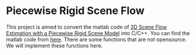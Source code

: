 # Piecewise Rigid Scene Flow

This project is aimed to convert the matlab code of [3D Scene Flow Estimation with a Piecewise Rigid Scene Model](http://cn.bing.com/academic/profile?id=0aa1aab49dc0fc20340c0c1103ebf804&encoded=0&v=paper_preview&mkt=zh-cn) into C/C++. You can find the matlab code from [here](https://github.com/vogechri/PRSM). There are some functions that are not opensource. We will implement these functions here.